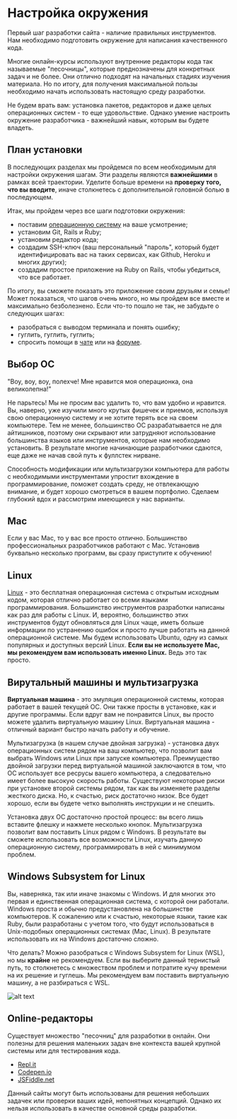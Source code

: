 # Настройка окружения

Первый шаг разработки сайта - наличие правильных инструментов. Нам необходимо подготовить окружение для написания качественного кода.

Многие онлайн-курсы используют внутренние редакторы кода так называемые "песочницы", которые преднозначены для конкретных задач и не более. Они отлично подходят на начальных стадиях изучения материала. Но по итогу, для получения максимальной пользы необходимо начать использовать настоящую среду разработки.

Не будем врать вам: установка пакетов, редакторов и даже целых операционных систем - то еще удовольствие. Однако умение настроить окружение разработчика - важнейший навык, которым вы будете владеть.

## План установки

В последующих разделах мы пройдемся по всем необходимым для настройки окружения шагам. Эти разделы являются **важнейшими** в рамках всей траектории. Уделите больше времени на **проверку того, что вы вводите**, иначе столкнетесь с дополнительной головной болью в последующем.

Итак, мы пройдем через все шаги подготовки окружения:

- поставим [операционную систему](https://ru.wikipedia.org/wiki/%D0%9E%D0%BF%D0%B5%D1%80%D0%B0%D1%86%D0%B8%D0%BE%D0%BD%D0%BD%D0%B0%D1%8F_%D1%81%D0%B8%D1%81%D1%82%D0%B5%D0%BC%D0%B0) на ваше усмотрение;
- установим Git, Rails и Ruby;
- установим редактор кода;
- создадим SSH-ключ (ваш персональный "пароль", который будет идентифицировать вас на таких сервисах, как Github, Heroku и многих других);
- создадим простое приложение на Ruby on Rails, чтобы убедиться, что все работает.

По итогу, вы сможете показать это приложение своим друзьям и семье! Может показаться, что шагов очень много, но мы пройдем все вместе и максимально безболезнено. Если что-то пошло не так, не забудьте о следующих шагах:

- разобраться с выводом терминала и понять ошибку;
- гуглить, гуглить, гуглить;
- спросить помощи в [чате](https://discord.gg/Qb2fBdR) или на [форуме](https://forum.vectree.ru/).

## Выбор ОС

"Воу, воу, воу, полехче! Мне нравится моя операционка, она великолепна!"

Не парьтесь! Мы не просим вас удалить то, что вам удобно и нравится. Вы, наверно, уже изучили много крутых фишечек и приемов, используя свою операционную систему и не хотите терять все на своем компьютере. Тем не менее, большинство ОС разрабатывается не для айтишников, поэтому они скрывают или затрудняют использование большинства языков или инструментов, которые нам необходимо установить. В результате многие начинающие разработчики сдаются, еще даже не начав свой путь к фуллстек нирване.

Способность модификации или мультизагрузки компьютера для работы с необходимыми инструментами упростит вхождение в программирование, поможет создать среду, не отвлекающую внимание, и будет хорошо смотреться в вашем портфолио. Сделаем глубокий вдох и рассмотрим имеющиеся у нас варианты.

## Mac

Если у вас Mac, то у вас все просто отлично. Большинство профессиональных разработчиков работают с Mac. Установив буквально несколько программ, вы сразу приступите к обучению!

## Linux

[Linux](https://ru.wikipedia.org/wiki/Linux) - это бесплатная операционная система с открытым исходным кодом, которая отлично работает со всеми языками программирования. Большинство инструментов разработки написаны как раз для работы с Linux. И, вероятно, большинство этих инструментов будут обновляться для Linux чаще, иметь больше информации по устранению ошибок и просто лучше работать на данной операционной системе. Мы будем использовать Ubuntu, одну из самых популярных и доступных версий Linux. **Если вы не используете Mac, мы рекомендуем вам использовать именно Linux.** Ведь это так просто.

## Вирутальный машины и мультизагрузка

**Виртуальная машина** - это эмуляция операционной системы, которая работает в вашей текущей ОС. Они также просты в установке, как и другие программы. Если вдруг вам не понравится Linux, вы просто можете удалить виртуальную машину Linux. Виртуальная машина - отличный вариант быстро начать работу и обучение.

Мультизагрузка (в нашем случае двойная загрузка) - установка двух операционных систем рядом на ваш компьютер, что позволит вам выбрать Windows или Linux при запуске компьютера. Преимущество двойной загрузки перед виртуальной машиной заключаются в том, что ОС использует все ресрусы вашего компьютера, а следовательно имеет более высокую скорость работы. Существуют некоторые риски при установке второй системы рядом, так как вы изменяете разделы жесткого диска. Но, к счастью, риск достаточно низок. Все будет хорошо, если вы будете четко выполнять инструкции и не спешить.

Установка двух ОС достаточно простой процесс: вы всего лишь вставите флешку и нажмете несколько кнопок. Мультизагрузка позволит вам поставить Linux рядом с Windows. В результате вы сможете использовать все возможности Linux, изучать данную операционную систему, программировать в ней с минимумом проблем.

## Windows Subsystem for Linux

Вы, наверняка, так или иначе знакомы с Windows. И для многих это первая и единственная операционная система, с которой они работали. Windows проста и обычно предустановлена на большинстве компьютеров. К сожалению или к счастью, некоторые языки, такие как Ruby, были разработаны с учетом того, что будут использоваться в Unix-подобных операционных системах (Mac, Linux). В результате использовать их на Windows достаточно сложно.

Что делать? Можно разобраться с Windows Subsystem for Linux (WSL), но мы **крайне** не рекомендуем. Если вы выберите данный тернистый путь, то столкнетесь с множеством проблем и потратите кучу времени на их решение и гуглешь. Мы рекомендуем вам поставить виртуальную машину, а не разбираться с WSL.

![alt text](https://user-images.githubusercontent.com/4215285/56833965-cf9c4500-6878-11e9-9241-acba61ac7a2f.jpeg)

## Online-редакторы

Существует множество "песочниц" для разработки в онлайн. Они полезны для решения маленьких задач вне контекста вашей крупной системы или для тестирования кода.

- [Repl.it](https://repl.it/)
- [Codepen.io](https://codepen.io/)
- [JSFiddle.net](https://jsfiddle.net/)

Данный сайты могут быть использованы для решения небольших задачек или проверки ваших идей, непонятных концепций. Однако их нельзя использовать в качестве основной среды разработки.
